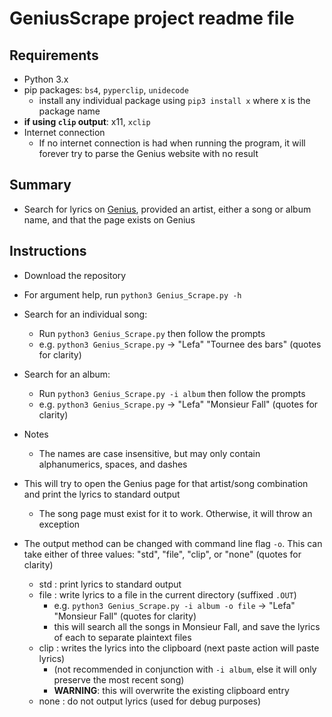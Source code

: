 # GeniusScrape project readme file
## Requirements
- Python 3.x
- pip packages: `bs4`, `pyperclip`, `unidecode`
	- install any individual package using `pip3 install x` where x is the package name
- **if using `clip` output**: x11, `xclip`
- Internet connection
	- If no internet connection is had when running the program, it will forever try to parse the Genius website with no result

## Summary
- Search for lyrics on [Genius](http://genius.com), provided an artist, either a song or album name, and that the page exists on Genius

## Instructions
- Download the repository
- For argument help, run `python3 Genius_Scrape.py -h`
- Search for an individual song:
	- Run `python3 Genius_Scrape.py` then follow the prompts
	- e.g. `python3 Genius_Scrape.py` -> "Lefa" "Tournee des bars" (quotes for clarity)
- Search for an album:
	- Run `python3 Genius_Scrape.py -i album` then follow the prompts
	- e.g. `python3 Genius_Scrape.py` -> "Lefa" "Monsieur Fall" (quotes for clarity)
- Notes
	- The names are case insensitive, but may only contain alphanumerics, spaces, and dashes
- This will try to open the Genius page for that artist/song combination and print the lyrics to standard output
	- The song page must exist for it to work. Otherwise, it will throw an exception

- The output method can be changed with command line flag `-o`. This can take either of three values: "std", "file", "clip", or "none" (quotes for clarity)
	- std : print lyrics to standard output
	- file : write lyrics to a file in the current directory (suffixed `.OUT`)
		- e.g. `python3 Genius_Scrape.py -i album -o file` -> "Lefa" "Monsieur Fall" (quotes for clarity)
		- this will search all the songs in Monsieur Fall, and save the lyrics of each to separate plaintext files
	- clip : writes the lyrics into the clipboard (next paste action will paste lyrics) 
		- (not recommended in conjunction with `-i album`, else it will only preserve the most recent song)
		- **WARNING**: this will overwrite the existing clipboard entry
	- none : do not output lyrics (used for debug purposes)
